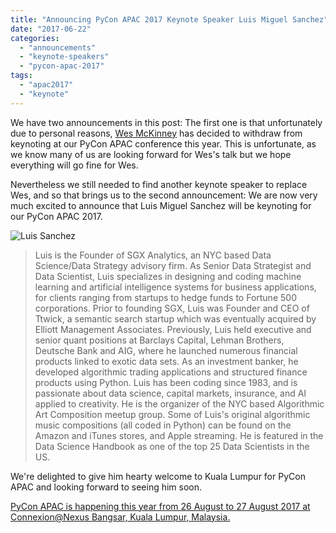 ```yaml
---
title: "Announcing PyCon APAC 2017 Keynote Speaker Luis Miguel Sanchez"
date: "2017-06-22"
categories: 
  - "announcements"
  - "keynote-speakers"
  - "pycon-apac-2017"
tags: 
  - "apac2017"
  - "keynote"
---
```


We have two announcements in this post: The first one is that unfortunately due to personal reasons, [Wes McKinney](http://pycon.my/2017/02/16/announcing-pycon-apac-2017-keynote-speaker-wes-mckinney/) has decided to withdraw from keynoting at our PyCon APAC conference this year. This is unfortunate, as we know many of us are looking forward for Wes's talk but we hope everything will go fine for Wes.

Nevertheless we still needed to find another keynote speaker to replace Wes, and so that brings us to the second announcement: We are now very much excited to announce that Luis Miguel Sanchez will be keynoting for our PyCon APAC 2017.

![Luis Sanchez](https://pyconmy.files.wordpress.com/2017/06/luis-sanchez.jpg?w=256)

> Luis is the Founder of SGX Analytics, an NYC based Data Science/Data Strategy advisory firm. As Senior Data Strategist and Data Scientist, Luis specializes in designing and coding machine learning and artificial intelligence systems for business applications, for clients ranging from startups to hedge funds to Fortune 500 corporations. Prior to founding SGX, Luis was Founder and CEO of Ttwick, a semantic search startup which was eventually acquired by Elliott Management Associates. Previously, Luis held executive and senior quant positions at Barclays Capital, Lehman Brothers, Deutsche Bank and AIG, where he launched numerous financial products linked to exotic data sets. As an investment banker, he developed algorithmic trading applications and structured finance products using Python. Luis has been coding since 1983, and is passionate about data science, capital markets, insurance, and AI applied to creativity. He is the organizer of the NYC based Algorithmic Art Composition meetup group. Some of Luis's original algorithmic music compositions (all coded in Python) can be found on the Amazon and iTunes stores, and Apple streaming. He is featured in the Data Science Handbook as one of the top 25 Data Scientists in the US.

We're delighted to give him hearty welcome to Kuala Lumpur for PyCon APAC and looking forward to seeing him soon.

[PyCon APAC is happening this year from 26 August to 27 August 2017 at Connexion@Nexus Bangsar, Kuala Lumpur, Malaysia.](http://pycon.my/2017/01/19/pycon-apac-2017-dates-and-venue-announced/)
